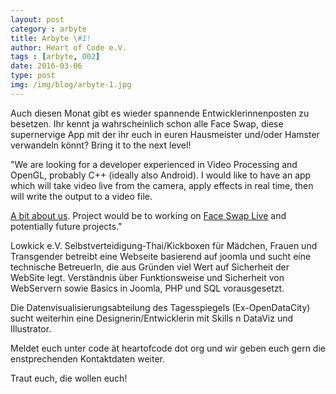 ```yaml
---
layout: post
category : arbyte
title: Arbyte \#1!
author: Heart of Code e.V.
tags : [arbyte, 002]
date: 2016-03-06
type: post
img: /img/blog/arbyte-1.jpg
---
```


Auch diesen Monat gibt es wieder spannende Entwicklerinnenposten zu besetzen. Ihr kennt ja wahrscheinlich schon alle Face Swap, diese supernervige App mit der ihr euch in euren Hausmeister und/oder Hamster verwandeln könnt? Bring it to the next level!

"We are looking for a developer experienced in Video Processing and OpenGL, probably C++ (ideally also Android).  I would like to have an app which will take video live from the camera, apply effects in real time, then will write the output to a video file.

<a href="http://labs.laan.com/">A bit about us<a>. Project would be to working on <a href="http://faceswaplive.com/">Face Swap Live<a> and potentially future projects."


Lowkick e.V. Selbstverteidigung-Thai/Kickboxen für Mädchen, Frauen und Transgender betreibt eine Webseite basierend auf joomla und sucht eine technische BetreuerIn, die aus Gründen viel Wert auf Sicherheit der WebSite legt. Verständnis über Funktionsweise und Sicherheit von WebServern sowie Basics in Joomla, PHP und SQL vorausgesetzt.


Die Datenvisualisierungsabteilung des Tagesspiegels (Ex-OpenDataCity) sucht weiterhin eine Designerin/Entwicklerin mit Skills n DataViz und Illustrator.

Meldet euch unter code ät heartofcode dot org und wir geben euch gern die enstprechenden Kontaktdaten weiter.

Traut euch, die wollen euch!
